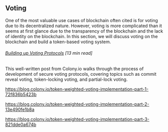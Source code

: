 ## Voting

One of the most valuable use cases of blockchain often cited is for voting due to its decentralized nature.  However, voting is more complicated than it seems at first glance due to the transparency of the blockchain and the lack of identity on the blockchain.  In this section, we will discuss voting on the blockchain and build a token-based voting system.

###### [Building up Voting Protocols](https://blog.colony.io/towards-better-ethereum-voting-protocols-7e54cb5a0119) \[13 min read\]

This well-written post from Colony.io walks through the process of development of secure voting protocols, covering topics such as commit reveal voting, token-locking voting, and partial-lock voting.



https://blog.colony.io/token-weighted-voting-implementation-part-1-72f836b5423b

https://blog.colony.io/token-weighted-voting-implementation-part-2-13e490fe1b8a

https://blog.colony.io/token-weighted-voting-implementation-part-3-821dde0a674b

